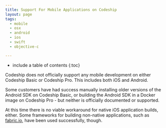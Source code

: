 ```yaml
---
title: Support For Mobile Applications on Codeship
layout: page
tags:
  - mobile
  - osx
  - android
  - ios
  - swift
  - objective-c

---
```


* include a table of contents
{:toc}

Codeship does not officially support any mobile development on either Codeship Basic or Codeship Pro. This includes both iOS and Android.

Some customers have had success manually installing older versions of the Android SDK on Codeship Basic, or building the Android SDK in a Docker image on Codeship Pro - but neither is officially documented or supported.

At this time there is no viable workaround for native iOS application builds, either. Some frameworks for building non-native applications, such as [fabric.io](https://get.fabric.io), have been used successfully, though.
